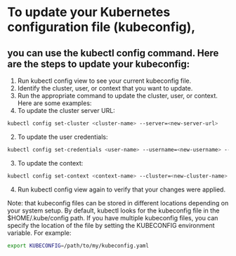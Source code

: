 # To update your Kubernetes configuration file (kubeconfig), 
## you can use the kubectl config command. Here are the steps to update your kubeconfig:
1. Run kubectl config view to see your current kubeconfig file.
2. Identify the cluster, user, or context that you want to update.
3. Run the appropriate command to update the cluster, user, or context. Here are some examples:
1. To update the cluster server URL:
```sh
kubectl config set-cluster <cluster-name> --server=<new-server-url>
```
2. To update the user credentials:
```sh
kubectl config set-credentials <user-name> --username=<new-username> --password=<new-password>
```
3. To update the context:
```sh
kubectl config set-context <context-name> --cluster=<new-cluster-name> --user=<new-user-name> --namespace=<new-namespace>
```
4. Run kubectl config view again to verify that your changes were applied.
  
  Note: that kubeconfig files can be stored in different locations depending on your system setup. By default, kubectl looks for the kubeconfig file in the $HOME/.kube/config path. If you have multiple kubeconfig files, you can specify the location of the file by setting the KUBECONFIG environment variable. For example:
```sh
export KUBECONFIG=/path/to/my/kubeconfig.yaml
```
